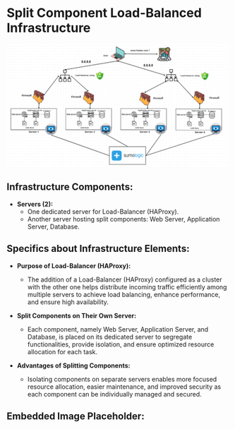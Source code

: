 # Split Component Load-Balanced Infrastructure

![scale_up](3-scale_up.png)

## Infrastructure Components:

- **Servers (2):**
  - One dedicated server for Load-Balancer (HAProxy).
  - Another server hosting split components: Web Server, Application Server, Database.

## Specifics about Infrastructure Elements:

- **Purpose of Load-Balancer (HAProxy):**
  - The addition of a Load-Balancer (HAProxy) configured as a cluster with the other one helps distribute incoming traffic efficiently among multiple servers to achieve load balancing, enhance performance, and ensure high availability.
- **Split Components on Their Own Server:**

  - Each component, namely Web Server, Application Server, and Database, is placed on its dedicated server to segregate functionalities, provide isolation, and ensure optimized resource allocation for each task.

- **Advantages of Splitting Components:**
  - Isolating components on separate servers enables more focused resource allocation, easier maintenance, and improved security as each component can be individually managed and secured.

## Embedded Image Placeholder:
